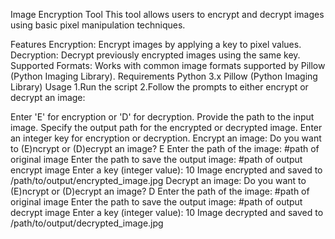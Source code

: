 Image Encryption Tool
This tool allows users to encrypt and decrypt images using basic pixel manipulation techniques.

Features
   Encryption: Encrypt images by applying a key to pixel values.
   Decryption: Decrypt previously encrypted images using the same key.
   Supported Formats: Works with common image formats supported by Pillow (Python Imaging Library).
Requirements
  Python 3.x
  Pillow (Python Imaging Library)
Usage
1.Run the script
2.Follow the prompts to either encrypt or decrypt an image:

  Enter 'E' for encryption or 'D' for decryption.
  Provide the path to the input image.
  Specify the output path for the encrypted or decrypted image.
  Enter an integer key for encryption or decryption.
Encrypt an image:
  Do you want to (E)ncrypt or (D)ecrypt an image? E
  Enter the path of the image: #path of original image
  Enter the path to save the output image: #path of  output encrypt image
  Enter a key (integer value): 10
  Image encrypted and saved to /path/to/output/encrypted_image.jpg
Decrypt an image:
  Do you want to (E)ncrypt or (D)ecrypt an image? D
  Enter the path of the image: #path of original image
  Enter the path to save the output image: #path of  output decrypt image
  Enter a key (integer value): 10
  Image decrypted and saved to /path/to/output/decrypted_image.jpg

  
